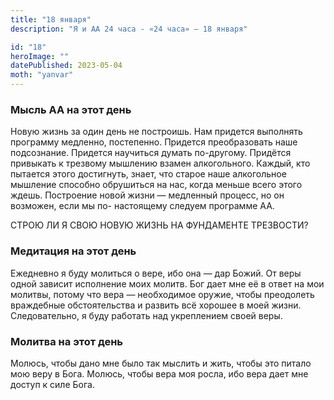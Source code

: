 ```yaml
---
title: "18 января"
description: "Я и АА 24 часа - «24 часа» — 18 января"

id: "18"
heroImage: ""
datePublished: 2023-05-04
moth: "yanvar"
---
```


### Мысль АА на этот день

Новую жизнь за один день не построишь. Нам придется выполнять программу
медленно, постепенно. Придется преобразовать наше подсознание. Придется
научиться думать по-другому. Придётся привыкать к трезвому мышлению взамен
алкогольного. Каждый, кто пытается этого достигнуть, знает, что старое наше
алкогольное мышление способно обрушиться на нас, когда меньше всего этого
ждешь. Построение новой жизни — медленный процесс, но он возможен, если мы по-
настоящему следуем программе АА.

СТРОЮ ЛИ Я СВОЮ НОВУЮ ЖИЗНЬ НА ФУНДАМЕНТЕ ТРЕЗВОСТИ?

### Медитация на этот день

Ежедневно я буду молиться о вере, ибо она — дар Божий. От веры одной зависит
исполнение моих молитв. Бог дает мне её в ответ на мои молитвы, потому что
вера — необходимое оружие, чтобы преодолеть враждебные обстоятельства и
развить всё хорошее в моей жизни. Следовательно, я буду работать над
укреплением своей веры.

### Молитва на этот день

Молюсь, чтобы дано мне было так мыслить и жить, чтобы это питало мою веру в
Бога. Молюсь, чтобы вера моя росла, ибо вера дает мне доступ к силе Бога.
